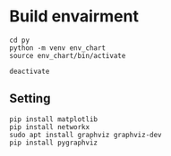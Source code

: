 # Build envairment

```
cd py
python -m venv env_chart
source env_chart/bin/activate

deactivate
```

## Setting

```
pip install matplotlib
pip install networkx
sudo apt install graphviz graphviz-dev
pip install pygraphviz
```
